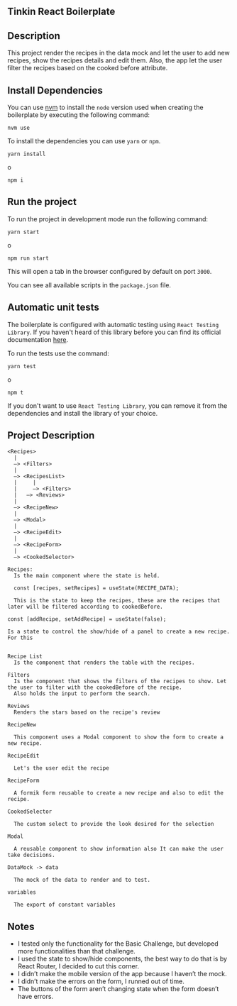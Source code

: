 ## Tinkin React Boilerplate

## Description

This project render the recipes in the data mock and let the user to add new recipes, show the recipes details and edit them.
Also, the app let the user filter the recipes based on the cooked before attribute.

## Install Dependencies

You can use [nvm](https://github.com/nvm-sh/nvm) to install the `node` version used when creating the boilerplate by executing the following command:

```
nvm use
```

To install the dependencies you can use `yarn` or `npm`.

```
yarn install
```

o

```
npm i
```

## Run the project

To run the project in development mode run the following command:

```
yarn start
```

o

```
npm run start
```

This will open a tab in the browser configured by default on port `3000`.

You can see all available scripts in the `package.json` file.

## Automatic unit tests

The boilerplate is configured with automatic testing using `React Testing Library`. If you haven't heard of this library before you can find its official documentation [here](https://testing-library.com/docs/react-testing-library/intro).

To run the tests use the command:

```
yarn test
```

o

```
npm t
```

If you don't want to use `React Testing Library`, you can remove it from the dependencies and install the library of your choice.

## Project Description

    <Recipes>
      |
      —> <Filters>
      |
      —> <RecipesList>
      |		|
      |		—> <Filters>
      |   —> <Reviews>
      |
      —> <RecipeNew>
      |
      —> <Modal>
      |
      —> <RecipeEdit>
      |
      —> <RecipeForm>
      |
      —> <CookedSelector>

    Recipes:
      Is the main component where the state is held.

      const [recipes, setRecipes] = useState(RECIPE_DATA);

      This is the state to keep the recipes, these are the recipes that later will be filtered according to cookedBefore.

    const [addRecipe, setAddRecipe] = useState(false);

    Is a state to control the show/hide of a panel to create a new recipe. For this


    Recipe List
      Is the component that renders the table with the recipes.

    Filters
      Is the component that shows the filters of the recipes to show. Let the user to filter with the cookedBefore of the recipe.
      Also holds the input to perform the search.

    Reviews
      Renders the stars based on the recipe's review

    RecipeNew

      This component uses a Modal component to show the form to create a new recipe.

    RecipeEdit

      Let's the user edit the recipe

    RecipeForm

      A formik form reusable to create a new recipe and also to edit the recipe.

    CookedSelector

      The custom select to provide the look desired for the selection

    Modal

      A reusable component to show information also It can make the user take decisions.

    DataMock -> data

      The mock of the data to render and to test.

    variables

      The export of constant variables

## Notes

- I tested only the functionality for the Basic Challenge, but developed more functionalities than that challenge.
- I used the state to show/hide components, the best way to do that is by React Router, I decided to cut this corner.
- I didn’t make the mobile version of the app because I haven’t the mock.
- I didn’t make the errors on the form, I runned out of time.
- The buttons of the form aren’t changing state when the form doesn’t have errors.
